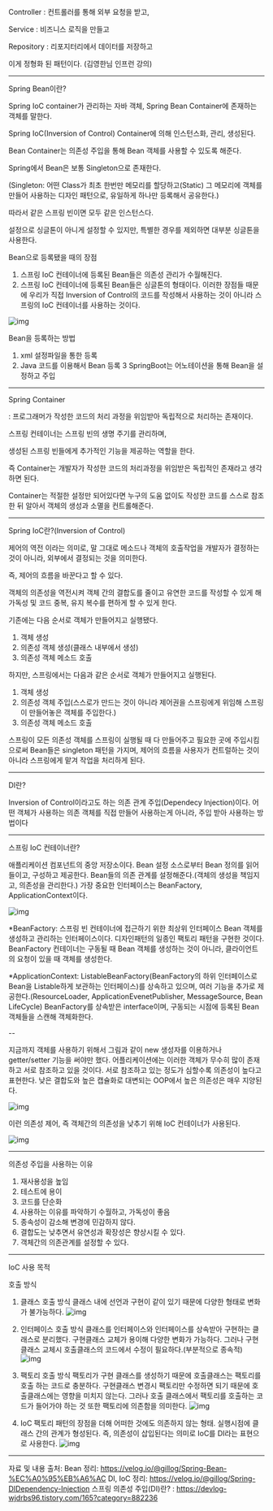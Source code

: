 Controller
: 컨트롤러를 통해 외부 요청을 받고,

Service
: 비즈니스 로직을 만들고

Repository
: 리포지터리에서 데이터를 저장하고

이게 정형화 된 패턴이다. (김영한님 인프런 강의)

-----

Spring Bean이란?


Spring IoC container가 관리하는 자바 객체, Spring Bean Container에 존재하는 객체를 말한다.


Spring IoC(Inversion of Control) Container에 의해 인스턴스화, 관리, 생성된다.


Bean Container는 의존성 주입을 통해 Bean 객체를 사용할 수 있도록 해준다.


Spring에서 Bean은 보통 Singleton으로 존재한다.


(Singleton: 어떤 Class가 최초 한번만 메모리를 할당하고(Static) 그 메모리에 객체를 만들어 사용하는 디자인 패턴으로, 유일하게 하나만 등록해서 공유한다.)

따라서 같은 스프링 빈이면 모두 같은 인스턴스다.

설정으로 싱글톤이 아니게 설정할 수 있지만, 특별한 경우를 제외하면 대부분 싱글톤을 사용한다.

Bean으로 등록됐을 때의 장점
1. 스프링 IoC 컨테이너에 등록된 Bean들은 의존성 관리가 수월해진다.
2. 스프링 IoC 컨테이너에 등록된 Bean들은 싱글톤의 형태이다.
이러한 장점들 때문에 우리가 직접 Inversion of Control의 코드를 작성해서 사용하는 것이 아니라 스프링의 IoC 컨테이너를 사용하는 것이다.

![img](https://img1.daumcdn.net/thumb/R1280x0/?scode=mtistory2&fname=https%3A%2F%2Fblog.kakaocdn.net%2Fdn%2FAo7Sn%2FbtqFQxKUqBn%2FV1ipb2pFAyNkqhRLowRYuk%2Fimg.png)

Bean을 등록하는 방법
1. xml 설정파일을 통한 등록
2. Java 코드를 이용해서 Bean 등록
3  SpringBoot는 어노테이션을 통해 Bean을 설정하고 주입 


-----

Spring Container


: 프로그래머가 작성한 코드의 처리 과정을 위임받아 독립적으로 처리하는 존재이다.
 
스프링 컨테이너는 스프링 빈의 생명 주기를 관리하며,


생성된 스프링 빈들에게 추가적인 기능을 제공하는 역할을 한다.


즉 Container는 개발자가 작성한 코드의 처리과정을 위임받은 독립적인 존재라고 생각하면 된다.


Container는 적절한 설정만 되어있다면 누구의 도움 없이도 작성한 코드를 스스로 참조한 뒤 알아서 객체의 생성과 소멸을 컨트롤해준다.

-----

Spring IoC란?(Inversion of Control)


제어의 역전 이라는 의미로, 말 그대로 메소드나 객체의 호출작업을 개발자가 결정하는 것이 아니라, 외부에서 결정되는 것을 의미한다.


즉, 제어의 흐름을 바꾼다고 할 수 있다.


객체의 의존성을 역전시켜 객체 간의 결합도를 줄이고 유연한 코드를 작성할 수 있게 해 가독성 및 코드 중복, 유지 복수를 편하게 할 수 있게 한다.


기존에는 다음 순서로 객체가 만들어지고 실행됐다.
1. 객체 생성
2. 의존성 객체 생성(클래스 내부에서 생성)
3. 의존성 객체 메소드 호출

하지만, 스프링에서는 다음과 같은 순서로 객체가 만들어지고 실행된다.
1. 객체 생성
2. 의존성 객체 주입(스스로가 만드는 것이 아니라 제어권을 스프링에게 위임해 스프링이 만들어놓은 객체를 주입한다.)
3. 의존성 객체 메소드 호출

스프링이 모든 의존성 객체를 스프링이 실행될 때 다 만들어주고 필요한 곳에 주입시킴으로써 Bean들은 singleton 패턴을 가지며,
제어의 흐름을 사용자가 컨트럴하는 것이 아니라 스프링에게 맡겨 작업을 처리하게 된다.

-----

DI란?

Inversion of Control이라고도 하는 의존 관계 주입(Dependecy Injection)이다.
어떤 객체가 사용하는 의존 객체를 직접 만들어 사용하는게 아니라, 주입 받아 사용하는 방법이다

-----
스프링 IoC 컨테이너란?

애플리케이션 컴포넌트의 중앙 저장소이다.
Bean 설정 소스로부터 Bean 정의를 읽어들이고, 구성하고 제공한다.
Bean들의 의존 관계를 설정해준다.(객체의 생성을 책임지고, 의존성을 관리한다.)
가장 중요한 인터페이스는 BeanFactory, ApplicationContext이다.

![img](https://img1.daumcdn.net/thumb/R1280x0/?scode=mtistory2&fname=https%3A%2F%2Fblog.kakaocdn.net%2Fdn%2FcM9Dkl%2FbtqGywqvBaK%2Fs3oPO0uTKTQVuE2pORGJq1%2Fimg.jpg)

*BeanFactory: 스프링 빈 컨테이너에 접근하기 위한 최상위 인터페이스
Bean 객체를 생성하고 관리하는 인터페이스이다.
디자인패턴의 일종인 팩토리 패턴을 구현한 것이다.
BeanFactory 컨테이너는 구동될 때 Bean 객체를 생성하는 것이 아니라, 클라이언트의 요청이 있을 때 객체를 생성한다.

*ApplicationContext:
ListableBeanFactory(BeanFactory의 하위 인터페이스로 Bean을 Listable하게 보관하는 인터페이스)를 상속하고 있으며,
여러 기능을 추가로 제공한다.(ResourceLoader, ApplicationEvenetPublisher, MessageSource, Bean LifeCycle)
BeanFactory를 상속받은 interface이며, 구동되는 시점에 등록된 Bean 객체들을 스캔해 객체화한다.

--

지금까지 객체를 사용하기 위해서 그림과 같이 new 생성자를 이용하거나 getter/setter 기능을 써야만 했다. 
어플리케이션에는 이러한 객체가 무수히 많이 존재하고 서로 참조하고 있을 것이다.
서로 참조하고 있는 정도가 심할수록 의존성이 높다고 표현한다. 
낮은 결합도와 높은 캡슐화로 대변되는 OOP에서 높은 의존성은 매우 지양된다.

![img](https://img1.daumcdn.net/thumb/R1280x0/?scode=mtistory2&fname=https%3A%2F%2Fblog.kakaocdn.net%2Fdn%2Fbu9Zpi%2FbtqGAfPyl3m%2FndbIcpLaKSFrjp2KXckDK1%2Fimg.jpg)

이런 의존성 제어, 즉 객체간의 의존성을 낮추기 위해 IoC 컨테이너가 사용된다.

![img](https://img1.daumcdn.net/thumb/R1280x0/?scode=mtistory2&fname=https%3A%2F%2Fblog.kakaocdn.net%2Fdn%2FcFVRwB%2FbtqGAfBUIhb%2FavKdOUXQpKkpxqlNyF7TC1%2Fimg.jpg)

-----
의존성 주입을 사용하는 이유

1. 재사용성을 높임
2. 테스트에 용이
3. 코드를 단순화
4. 사용하는 이유를 파악하기 수월하고, 가독성이 좋음
5. 종속성이 감소해 변경에 민감하지 않다.
6. 결합도는 낮추면서 유연성과 확장성은 향상시킬 수 있다.
7. 객체간의 의존관계를 설정할 수 있다.

-----
IoC 사용 목적

호출 방식

1. 클래스 호출 방식
클래스 내에 선언과 구현이 같이 있기 때문에 다양한 형태로 변화가 불가능하다.
![img](https://img1.daumcdn.net/thumb/R1280x0/?scode=mtistory2&fname=https%3A%2F%2Fblog.kakaocdn.net%2Fdn%2FmqcsT%2FbtqGvYIu8OV%2FTDuqI5uhMWyOXYzoN0ofDk%2Fimg.jpg)

2. 인터페이스 호출 방식
클래스를 인터페이스와 인터페이스를 상속받아 구현하는 클래스로 분리했다.
구현클래스 교체가 용이해 다양한 변화가 가능하다.
그러나 구현클래스 교체시 호출클래스의 코드에서 수정이 필요하다.(부분적으로 종속적)
![img](https://img1.daumcdn.net/thumb/R1280x0/?scode=mtistory2&fname=https%3A%2F%2Fblog.kakaocdn.net%2Fdn%2FdcIkKG%2FbtqGuFWY5To%2FLyQpg5Lak2Th3ijypN0Tk0%2Fimg.jpg)

3. 팩토리 호출 방식
팩토리가 구현 클래스를 생성하기 때문에 호출클래스는 팩토리를 호출 하는 코드로 충분하다.
구현클래스 변경시 팩토리만 수정하면 되기 때문에 호출클래스에는 영향을 미치지 않는다.
그러나 호출 클래스에서 팩토리를 호출하는 코드가 들어가야 하는 것 또한 팩토리에 의존함을 의미한다.
![img]()

4. IoC
팩토리 패턴의 장점을 더해 어떠한 것에도 의존하지 않는 형태.
실행시점에 클래스 간의 관계가 형성된다.
즉, 의존성이 삽입된다는 의미로 IoC를 DI라는 표현으로 사용한다.
![img](https://img1.daumcdn.net/thumb/R1280x0/?scode=mtistory2&fname=https%3A%2F%2Fblog.kakaocdn.net%2Fdn%2FbkXmw3%2FbtqGyxi7F0J%2FZC5EK1xgK6CNKx5JdJKA5k%2Fimg.jpg)


-----
자료 및 내용 출처: 
Bean 정리: https://velog.io/@gillog/Spring-Bean-%EC%A0%95%EB%A6%AC
DI, IoC 정리: https://velog.io/@gillog/Spring-DIDependency-Injection
스프링 의존성 주입(DI)란? : https://devlog-wjdrbs96.tistory.com/165?category=882236
